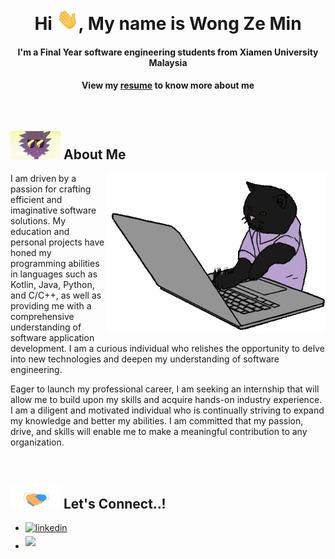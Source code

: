 <div align="center">
<h1 align="center">Hi <img width="35" src="https://github.com/GuessBJD/GuessBJD/blob/main/waving.gif">, My name is Wong Ze Min</h1>
<h4 align="center">I'm a Final Year software engineering students from Xiamen University Malaysia</h4>
<h4>View my <a href="https://github.com/GuessBJD/GuessBJD/blob/main/WongZeMin_Resume.pdf" target="_blank">resume</a> to know more about me</h4>
</div>

<br>

## <img src="https://github.com/GuessBJD/GuessBJD/blob/main/rick.gif" width ="80"><b> About Me</b>

<picture> <img align="right" src="https://github.com/GuessBJD/GuessBJD/blob/main/cat_codding.gif" width = 350px height = 257px></picture>

<p align="left">I am driven by a passion for crafting efficient and imaginative software solutions. My education and personal projects have honed my programming abilities in languages such as Kotlin, Java, Python, and C/C++, as well as providing me with a comprehensive understanding of software application development. I am a curious individual who relishes the opportunity to delve into new technologies and deepen my understanding of software engineering.</p>

<p align="left">Eager to launch my professional career, I am seeking an internship that will allow me to build upon my skills and acquire hands-on industry experience. I am a diligent and motivated individual who is continually striving to expand my knowledge and better my abilities. I am committed that my passion, drive, and skills will enable me to make a meaningful contribution to any organization.</p>

<br>

## <img src="https://github.com/GuessBJD/GuessBJD/blob/main/handshake.gif" width ="80"><b> Let's Connect..!</b>
<div align='left'>

<ul>

<li>
<a href="https://www.linkedin.com/in/wong-zemin-08025220b/" target="_blank">
<img src="https://img.shields.io/badge/linkedin:  Ze Min Wong-%2300acee.svg?color=405DE6&style=for-the-badge&logo=linkedin&logoColor=white" alt=linkedin style="margin-bottom: 5px;"/>
</a>
</li>

<li>
<a href="mailto:wongzemin@gmail.com" target="_blank">
<img src="https://img.shields.io/badge/gmail:  wongzemin@gmail.com-%23EA4335.svg?style=for-the-badge&logo=gmail&logoColor=white" t=mail style="margin-bottom: 5px;" />
</a>
</li>
	
</ul>
</div>
